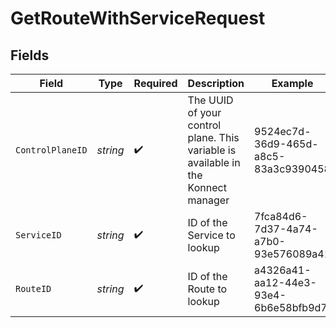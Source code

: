 # GetRouteWithServiceRequest


## Fields

| Field                                                                             | Type                                                                              | Required                                                                          | Description                                                                       | Example                                                                           |
| --------------------------------------------------------------------------------- | --------------------------------------------------------------------------------- | --------------------------------------------------------------------------------- | --------------------------------------------------------------------------------- | --------------------------------------------------------------------------------- |
| `ControlPlaneID`                                                                  | *string*                                                                          | :heavy_check_mark:                                                                | The UUID of your control plane. This variable is available in the Konnect manager | 9524ec7d-36d9-465d-a8c5-83a3c9390458                                              |
| `ServiceID`                                                                       | *string*                                                                          | :heavy_check_mark:                                                                | ID of the Service to lookup                                                       | 7fca84d6-7d37-4a74-a7b0-93e576089a41                                              |
| `RouteID`                                                                         | *string*                                                                          | :heavy_check_mark:                                                                | ID of the Route to lookup                                                         | a4326a41-aa12-44e3-93e4-6b6e58bfb9d7                                              |